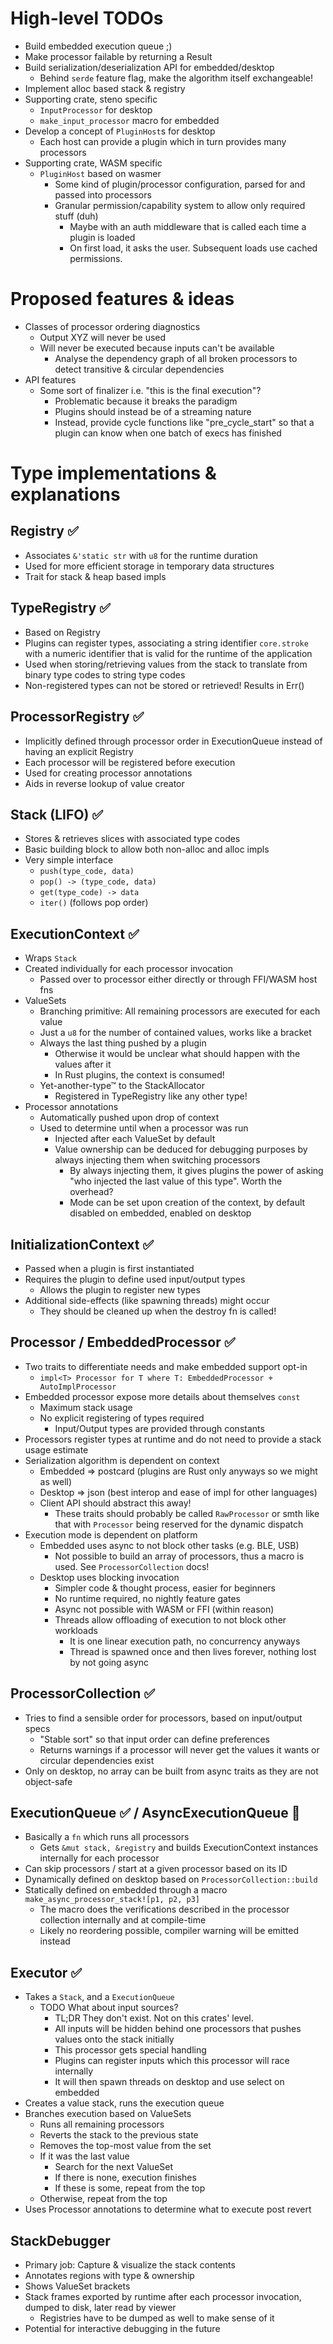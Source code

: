 # High-level TODOs
- Build embedded execution queue ;)
- Make processor failable by returning a Result
- Build serialization/deserialization API for embedded/desktop
    - Behind `serde` feature flag, make the algorithm itself exchangeable!
- Implement alloc based stack & registry
- Supporting crate, steno specific
    - `InputProcessor` for desktop
    - `make_input_processor` macro for embedded
- Develop a concept of `PluginHost`s for desktop
    - Each host can provide a plugin which in turn provides many processors
- Supporting crate, WASM specific
    - `PluginHost` based on wasmer
        - Some kind of plugin/processor configuration, parsed for and passed into processors
        - Granular permission/capability system to allow only required stuff (duh)
            - Maybe with an auth middleware that is called each time a plugin is loaded
            - On first load, it asks the user. Subsequent loads use cached permissions.

# Proposed features & ideas
- Classes of processor ordering diagnostics
    - Output XYZ will never be used
    - Will never be executed because inputs can't be available
        - Analyse the dependency graph of all broken processors to detect transitive & circular dependencies
- API features
    - Some sort of finalizer i.e. "this is the final execution"?
        - Problematic because it breaks the paradigm
        - Plugins should instead be of a streaming nature
        - Instead, provide cycle functions like "pre_cycle_start" so that a plugin can know when one batch of execs has finished

# Type implementations & explanations

## Registry ✅
- Associates `&'static str` with `u8` for the runtime duration
- Used for more efficient storage in temporary data structures
- Trait for stack & heap based impls

## TypeRegistry ✅
- Based on Registry
- Plugins can register types, associating a string identifier `core.stroke` with a numeric identifier that is valid for the runtime of the application
- Used when storing/retrieving values from the stack to translate from binary type codes to string type codes
- Non-registered types can not be stored or retrieved! Results in Err()

## ProcessorRegistry ✅
- Implicitly defined through processor order in ExecutionQueue instead of having an explicit Registry
- Each processor will be registered before execution
- Used for creating processor annotations
- Aids in reverse lookup of value creator

## Stack (LIFO) ✅
- Stores & retrieves slices with associated type codes
- Basic building block to allow both non-alloc and alloc impls
- Very simple interface
    - `push(type_code, data)`
    - `pop() -> (type_code, data)`
    - `get(type_code) -> data`
    - `iter()` (follows pop order)

## ExecutionContext ✅
- Wraps `Stack`
- Created individually for each processor invocation
    - Passed over to processor either directly or through FFI/WASM host fns
- ValueSets
    - Branching primitive: All remaining processors are executed for each value
    - Just a `u8` for the number of contained values, works like a bracket
    - Always the last thing pushed by a plugin
        - Otherwise it would be unclear what should happen with the values after it
        - In Rust plugins, the context is consumed!
    - Yet-another-type™ to the StackAllocator
        - Registered in TypeRegistry like any other type!
- Processor annotations
    - Automatically pushed upon drop of context
    - Used to determine until when a processor was run
        - Injected after each ValueSet by default
        - Value ownership can be deduced for debugging purposes by always injecting them when switching processors
            - By always injecting them, it gives plugins the power of asking "who injected the last value of this type". Worth the overhead?
            - Mode can be set upon creation of the context, by default disabled on embedded, enabled on desktop

## InitializationContext ✅
- Passed when a plugin is first instantiated
- Requires the plugin to define used input/output types
	- Allows the plugin to register new types
- Additional side-effects (like spawning threads) might occur
	- They should be cleaned up when the destroy fn is called!

## Processor / EmbeddedProcessor ✅
- Two traits to differentiate needs and make embedded support opt-in
	- `impl<T> Processor for T where T: EmbeddedProcessor + AutoImplProcessor`
- Embedded processor expose more details about themselves `const`
    - Maximum stack usage
    - No explicit registering of types required
        - Input/Output types are provided through constants
- Processors register types at runtime and do not need to provide a stack usage estimate
- Serialization algorithm is dependent on context
    - Embedded => postcard (plugins are Rust only anyways so we might as well)
    - Desktop => json (best interop and ease of impl for other languages)
    - Client API should abstract this away!
        - These traits should probably be called `RawProcessor` or smth like that with `Processor` being reserved for the dynamic dispatch
- Execution mode is dependent on platform
    - Embedded uses async to not block other tasks (e.g. BLE, USB)
        - Not possible to build an array of processors, thus a macro is used. See `ProcessorCollection` docs!
    - Desktop uses blocking invocation
        - Simpler code & thought process, easier for beginners
        - No runtime required, no nightly feature gates
        - Async not possible with WASM or FFI (within reason)
        - Threads allow offloading of execution to not block other workloads
            - It is one linear execution path, no concurrency anyways
            - Thread is spawned once and then lives forever, nothing lost by not going async

## ProcessorCollection ✅
- Tries to find a sensible order for processors, based on input/output specs
    - "Stable sort" so that input order can define preferences
    - Returns warnings if a processor will never get the values it wants or circular dependencies exist
- Only on desktop, no array can be built from async traits as they are not object-safe

## ExecutionQueue ✅ / AsyncExecutionQueue 🔶
- Basically a `fn` which runs all processors
	- Gets `&mut stack, &registry` and builds ExecutionContext instances internally for each processor
- Can skip processors / start at a given processor based on its ID
- Dynamically defined on desktop based on `ProcessorCollection::build`
- Statically defined on embedded through a macro `make_async_processor_stack![p1, p2, p3]`
    - The macro does the verifications described in the processor collection internally and at compile-time
    - Likely no reordering possible, compiler warning will be emitted instead

## Executor ✅
- Takes a `Stack`, and a `ExecutionQueue`
    - TODO What about input sources?
	    - TL;DR They don't exist. Not on this crates' level.
	    - All inputs will be hidden behind one processors that pushes values onto the stack initially
	    - This processor gets special handling
	    - Plugins can register inputs which this processor will race internally
	    - It will then spawn threads on desktop and use select on embedded
- Creates a value stack, runs the execution queue
- Branches execution based on ValueSets
    - Runs all remaining processors
    - Reverts the stack to the previous state
    - Removes the top-most value from the set
    - If it was the last value
        - Search for the next ValueSet
        - If there is none, execution finishes
        - If these is some, repeat from the top
    - Otherwise, repeat from the top
- Uses Processor annotations to determine what to execute post revert

## StackDebugger
- Primary job: Capture & visualize the stack contents
- Annotates regions with type & ownership
- Shows ValueSet brackets
- Stack frames exported by runtime after each processor invocation, dumped to disk, later read by viewer
	- Registries have to be dumped as well to make sense of it
- Potential for interactive debugging in the future

